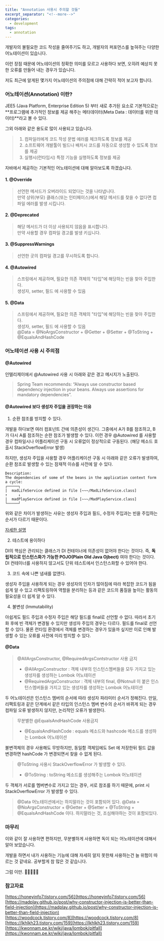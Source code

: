```yaml
---
title: "Annotation 사용시 주의할 것들"
excerpt_separator: "<!--more-->"
categories:
  - development
tags:
  - annotation
---
```


개발자의 불필요한 코드 작성을 줄여주기도 하고, 개발자의 퍼포먼스를 높혀주는 다양한 어노테이션이 있습니다.

이런 장점 때문에 어노테이션의 정확한 의미를 모르고 사용하다 보면, 오히려 예상치 못한 오류를 만들어 내는 경우가 있습니다.

저도 최근에 알게된 몇가지 어노테이션의 주의점에 대해 간략히 적어 보고자 합니다.

<!--more-->

### 어노테이션(Annotation) 이란?

JEE5 (Java Platform, Enterprise Edition 5) 부터 새로 추가된 요소로 기본적으로는 **프로그램에 추가적인 정보를 제공 해주는 메타데이터(Meta Data : 데이터를 위한 데이터)**라고 볼 수 있다.

그외 아래와 같은 용도로 많이 사용되고 있습니다.

> 1. 컴파일러에게 코드 작성 문법 에러를 체크하도록 정보를 제공
> 1. 소프트웨어 개발툴이 빌드나 배치시 코드를 자동으로 생성할 수 있도록 정보를 제공
> 1. 실행시(런타임시) 특정 기능을 실행하도록 정보를 제공

자바에서 제공하는 기본적인 어노테이션에 대해 알아보도록 하겠습니다.

#### 1. @Override
> 선언한 메서드가 오버라이드 되었다는 것을 나타냅니다.  
> 만약 상위(부모) 클래스(또는 인터페이스)에서 해당 메서드를 찾을 수 없다면 컴파일 에러를 발생 시킵니다.

#### 2. @Deprecated
> 해당 메서드가 더 이상 사용되지 않음을 표시합니다.  
> 만약 사용할 경우 컴파일 경고를 발생 키십니다.

#### 3. @SuppressWarnings
> 선언한 곳의 컴파일 경고를 무시하도록 합니다.

#### 4. @Autowired
> 스프링에서 제공하며, 필요한 의존 객체의 "타입"에 해당하는 빈을 찾아 주입한다.  
> 생성자, setter, 필드 에 사용할 수 있음

#### 5. @Data
> 스프링에서 제공하며, 필요한 의존 객체의 "타입"에 해당하는 빈을 찾아 주입한다.  
> 생성자, setter, 필드 에 사용할 수 있음  
> @Data = @NoArgsConstructor + @Getter + @Setter + @ToString + @EqualsAndHashCode

### 어노테이션 사용 시 주의점

#### @Autowired

인텔리제이에서 @Autowired 사용 시 아래와 같은 경고 메시지가 노출된다.
> Spring Team recommends: “Always use constructor based dependency injection in your beans. Always use assertions for mandatory dependencies”.

#### @Autowired 보다 생성자 주입을 권장하는 이유

1. 순환 참조를 방지할 수 있다.

 개발을 하다보면 여러 컴포넌트 간에 의존성이 생긴다. 그중에서 A가 B를 참조하고, B가 다시 A를 참조하는 순한 참조가 발생할 수 있다. 
이런 경우 @Autowired 를 사용할 경우 컴파일시나 어플리케이션 구동 시 오류없이 정상적으로 구동된다. (해당 메소드 호출시 StackOverflowError 발생)
   
하지만, 생성자 주입을 사용할 경우 어플리케이션 구동 시 아래와 같은 오류가 발생하여, 순환 참조로 발생할 수 있는 잠재적 이슈를 사전에 알 수 있다.
```shell
Description:
The dependencies of some of the beans in the application context form a cycle:
┌─────┐
|  madLifeService defined in file [~~~/MadLifeService.class]
↑     ↓
|  madPlayService defined in file [~~~/MadPlayService.class]
└─────┘
```

위와 같은 차이가 발생하는 사유는 생성자 주입과 필드, 수정자 주입과는 빈을 주입하는 순서가 다르기 때문이다.

[자세한 설명](https://madplay.github.io/post/why-constructor-injection-is-better-than-field-injection)

2. 테스트에 용이하다

DI의 핵심은 관리되는 클래스가 DI 컨테이너에 의존성이 없어야 한다는 것이다. 즉, **독립적으로 인스턴스화가 가능한 POJO(Plain Old Java Ojbect)** 여야 한다는 것이다. DI 컨테이너를 사용하지 않고서도 단위 테스트에서 인스턴스화할 수 있어야 한다.

3. 코드 속에 나쁜 냄새를 없앤다.

생성자 주입을 사용하게 되는 경우 생성자의 인자가 많아짐에 따라 복잡한 코드가 됨을 쉽게 알 수 있고 리팩토링하여 역할을 분리하는 등과 같은 코드의 품질을 높이는 활동의 필요성을 더 쉽게 알 수 있다.

4. 불변성 (Immutability)

아쉽게도 필드 주입과 수정자 주입은 해당 필드를 final로 선언할 수 없다. 따라서 초기화 후에 빈 객체가 변경될 수 있지만 생성자 주입의 경우는 다르다. 필드를 final로 선언할 수 있다. 물론 런타임 환경에서 객체를 변경하는 경우가 있을까 싶지만 이로 인해 발생할 수 있는 오류를 사전에 미리 방지할 수 있다.

#### @Data

> @AllArgsConstructor, @RequiredArgsContstructor 사용 금지
> - @AllArgsConstructor : 객체 내부의 인스턴스멤버들을 모두 가지고 있는 생성자를 생성하는 Lombok 어노테이션
> - @RequiredArgsConstructor : 객체 내부의 final, @Notnull 이 붙은 인스턴스멤버들을 가지고 있는 생성자를 생성하는 Lombok 어노테이션

두 어노테이션은 인스턴스 멤버의 순서에 따라 생성자 파라미터 순서가 정해진다. 만일, 리팩토링과 같은 단계에서 같은 타입의 인스턴스 멤버 변수의 순서가 바뀌게 되는 경우 컴파일 오류 발생하지 않지만, 논리적인 오류가 발생한다.

> 무분별한 @EqualsAndHashCode 사용금지
> - @EqualsAndHashCode : equals 메소드와 hashcode 메소드를 생성하는 Lombok 어노테이션

불변객체의 경우 사용해도 무방하지만, 동일함 객체임에도 Set 에 저장한뒤 필드 값을 변경하면 hashCode 가 변경되면서 찾을 수 없게 된다.

> @ToString 사용시 StackOverflowError 가 발생할 수 있다.
> - @ToString : toString 메소드를 생성해주는 Lombok 어노테이션

두 객체가 서로를 멤버변수로 가지고 있는 경우, 서로 참조를 하기 때문에, print 시 StackOverflowError 가 발생할 수 있다.

> @Data 어노테이션에서는 하지말라는 것이 포함되어 있다.
> @Data = @NoArgsConstructor + @Getter + @Setter + @ToString + @EqualsAndHashCode 이다. 하지말라는 것, 조심해야하는 것이 포함되있다.

### 마무리

이와 같이 잘 사용하면 편하지만, 무분별하게 사용하면 독이 되는 어노테이션에 대해서 알아 보았습니다.

개발을 하면서 내가 사용하는 기능에 대해 자세히 알지 못한채 사용하는건 늘 위험이 따르는 것 같네요. 공부할게 참 많은 것 같습니다. 

그럼 이만. 🥕👋🏼🖐🏼

### 참고자료
[https://honeyinfo7.tistory.com/56](https://honeyinfo7.tistory.com/56)
[https://madplay.github.io/post/why-constructor-injection-is-better-than-field-injection](https://madplay.github.io/post/why-constructor-injection-is-better-than-field-injection)  
[https://woodcock.tistory.com/8](https://woodcock.tistory.com/8)
[https://lkhlkh23.tistory.com/159](https://lkhlkh23.tistory.com/159)
[https://kwonnam.pe.kr/wiki/java/lombok/pitfall](https://kwonnam.pe.kr/wiki/java/lombok/pitfall)
